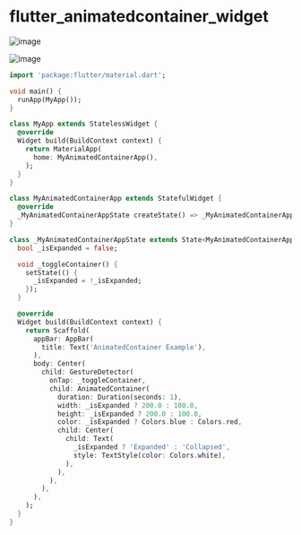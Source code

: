 # flutter_animatedcontainer_widget

![image](https://github.com/luiscoco/flutter_animatedcontainer_widget/assets/32194879/2e041616-bcb1-4e8b-bdc7-a472d7239ee5)



![image](https://github.com/luiscoco/flutter_animatedcontainer_widget/assets/32194879/fbb8c055-ee80-4a83-b970-6f739298ba58)

```dart
import 'package:flutter/material.dart';

void main() {
  runApp(MyApp());
}

class MyApp extends StatelessWidget {
  @override
  Widget build(BuildContext context) {
    return MaterialApp(
      home: MyAnimatedContainerApp(),
    );
  }
}

class MyAnimatedContainerApp extends StatefulWidget {
  @override
  _MyAnimatedContainerAppState createState() => _MyAnimatedContainerAppState();
}

class _MyAnimatedContainerAppState extends State<MyAnimatedContainerApp> {
  bool _isExpanded = false;

  void _toggleContainer() {
    setState(() {
      _isExpanded = !_isExpanded;
    });
  }

  @override
  Widget build(BuildContext context) {
    return Scaffold(
      appBar: AppBar(
        title: Text('AnimatedContainer Example'),
      ),
      body: Center(
        child: GestureDetector(
          onTap: _toggleContainer,
          child: AnimatedContainer(
            duration: Duration(seconds: 1),
            width: _isExpanded ? 200.0 : 100.0,
            height: _isExpanded ? 200.0 : 100.0,
            color: _isExpanded ? Colors.blue : Colors.red,
            child: Center(
              child: Text(
                _isExpanded ? 'Expanded' : 'Collapsed',
                style: TextStyle(color: Colors.white),
              ),
            ),
          ),
        ),
      ),
    );
  }
}
```
